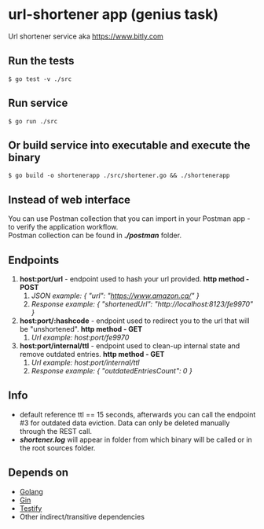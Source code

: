 # url-shortener app (genius task)
Url shortener service aka https://www.bitly.com
## Run the tests
```shell
$ go test -v ./src
```
## Run service
```shell
$ go run ./src
```
## Or build service into executable and execute the binary
```shell
$ go build -o shortenerapp ./src/shortener.go && ./shortenerapp
```
## Instead of web interface
You can use Postman collection that you can import in your Postman app - to verify the application workflow.  
Postman collection can be found in ***./postman*** folder.
## Endpoints
1. **host:port/url** - endpoint used to hash your url provided. **http method - POST**
   1. *JSON example: { "url": "https://www.amazon.ca/" }*
   2. *Response example: { "shortenedUrl": "http://localhost:8123/fe9970" }*
2. **host:port/:hashcode** - endpoint used to redirect you to the url that will be "unshortened". **http method - GET**
   1. *Url example: host:port/fe9970*
3. **host:port/internal/ttl** - endpoint used to clean-up internal state and remove outdated entries. **http method - GET**
   1. *Url example: host:port/internal/ttl*
   2. *Response example: { "outdatedEntriesCount": 0 }*
## Info
* default reference ttl == 15 seconds, afterwards you can call the endpoint #3 for outdated data eviction. Data can only be deleted manually through the REST call.
* ***shortener.log*** will appear in folder from which binary will be called or in the root sources folder.
## Depends on
* [Golang](https://go.dev)
* [Gin](https://github.com/gin-gonic/gin)
* [Testify](https://github.com/stretchr/testify)
* Other indirect/transitive dependencies
